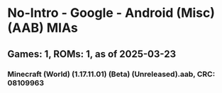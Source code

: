 # No-Intro - Google - Android (Misc) (AAB) MIAs
## Games: 1, ROMs: 1, as of 2025-03-23

### Minecraft (World) (1.17.11.01) (Beta) (Unreleased).aab, CRC: 08109963
